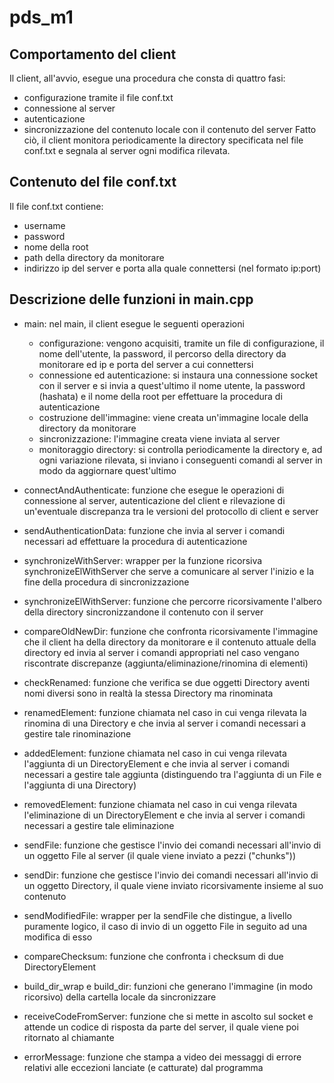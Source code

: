 # pds_m1

## Comportamento del client

Il client, all'avvio, esegue una procedura che consta di quattro fasi:
 - configurazione tramite il file conf.txt
 - connessione al server
 - autenticazione
 - sincronizzazione del contenuto locale con il contenuto del server
Fatto ciò, il client monitora periodicamente la directory specificata nel file conf.txt e segnala al server ogni modifica rilevata.

## Contenuto del file conf.txt

Il file conf.txt contiene:
 - username
 - password
 - nome della root
 - path della directory da monitorare
 - indirizzo ip del server e porta alla quale connettersi (nel formato ip:port)

## Descrizione delle funzioni in main.cpp

 - main: nel main, il client esegue le seguenti operazioni
	- configurazione: vengono acquisiti, tramite un file di configurazione, il nome dell'utente, la password, il percorso della directory da monitorare ed ip e 			porta del server a cui connettersi
	- connessione ed autenticazione: si instaura una connessione socket con il server e si invia a quest'ultimo il nome utente, la password (hashata) e il nome 			della root per effettuare la procedura di autenticazione
	- costruzione dell'immagine: viene creata un'immagine locale della directory da monitorare
	- sincronizzazione: l'immagine creata viene inviata al server
	- monitoraggio directory: si controlla periodicamente la directory e, ad ogni variazione rilevata, si inviano i conseguenti comandi al server in modo da 		aggiornare quest'ultimo

 - connectAndAuthenticate: funzione che esegue le operazioni di connessione al server, autenticazione del client e rilevazione di un'eventuale discrepanza tra le 	versioni del protocollo di client e server

 - sendAuthenticationData: funzione che invia al server i comandi necessari ad effettuare la procedura di autenticazione

 - synchronizeWithServer: wrapper per la funzione ricorsiva synchronizeElWithServer che serve a comunicare al server l'inizio e la fine della procedura di 				sincronizzazione

 - synchronizeElWithServer: funzione che percorre ricorsivamente l'albero della directory sincronizzandone il contenuto con il server

 - compareOldNewDir: funzione che confronta ricorsivamente l'immagine che il client ha della directory da monitorare e il contenuto attuale della directory ed invia al 	server i comandi appropriati nel caso vengano riscontrate discrepanze (aggiunta/eliminazione/rinomina di elementi)

 - checkRenamed: funzione che verifica se due oggetti Directory aventi nomi diversi sono in realtà la stessa Directory ma rinominata

 - renamedElement: funzione chiamata nel caso in cui venga rilevata la rinomina di una Directory e che invia al server i comandi necessari a gestire tale rinominazione

 - addedElement: funzione chiamata nel caso in cui venga rilevata l'aggiunta di un DirectoryElement e che invia al server i comandi necessari a gestire tale aggiunta 		(distinguendo tra l'aggiunta di un File e l'aggiunta di una Directory)

 - removedElement: funzione chiamata nel caso in cui venga rilevata l'eliminazione di un DirectoryElement e che invia al server i comandi necessari a gestire tale 	eliminazione

 - sendFile: funzione che gestisce l'invio dei comandi necessari all'invio di un oggetto File al server (il quale viene inviato a pezzi ("chunks"))

 - sendDir: funzione che gestisce l'invio dei comandi necessari all'invio di un oggetto Directory, il quale viene inviato ricorsivamente insieme al suo contenuto

 - sendModifiedFile: wrapper per la sendFile che distingue, a livello puramente logico, il caso di invio di un oggetto File in seguito ad una modifica di esso

 - compareChecksum: funzione che confronta i checksum di due DirectoryElement

 - build_dir_wrap e build_dir: funzioni che generano l'immagine (in modo ricorsivo) della cartella locale da sincronizzare

 - receiveCodeFromServer: funzione che si mette in ascolto sul socket e attende un codice di risposta da parte del server, il quale viene poi ritornato al chiamante

 - errorMessage: funzione che stampa a video dei messaggi di errore relativi alle eccezioni lanciate (e catturate) dal programma
